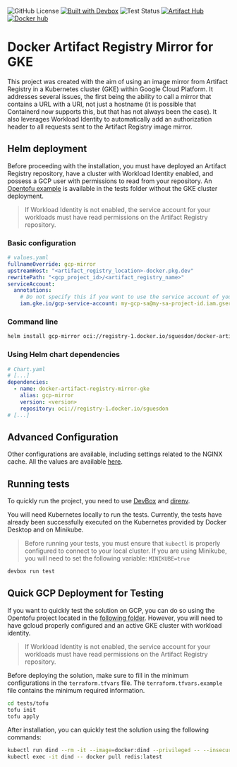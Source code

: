 ![GitHub License](https://img.shields.io/github/license/sguesdon/docker-artifact-registry-mirror-gke)
[![Built with Devbox](https://www.jetify.com/img/devbox/shield_galaxy.svg)](https://www.jetify.com/devbox/docs/contributor-quickstart/)
![Test Status](https://github.com/sguesdon/docker-artifact-registry-mirror-gke/actions/workflows/tests.yaml/badge.svg?branch=main)
[![Artifact Hub](https://img.shields.io/endpoint?url=https://artifacthub.io/badge/repository/docker-artifact-registry-mirror-gke)](https://artifacthub.io/packages/helm/docker-artifact-registry-mirror-gke/docker-artifact-registry-mirror-gke)
[![Docker hub](https://img.shields.io/docker/v/sguesdon/docker-artifact-registry-mirror-gke?logo=docker&label=Docker%20hub)](https://hub.docker.com/r/sguesdon/docker-artifact-registry-mirror-gke/tags)

# Docker Artifact Registry Mirror for GKE

This project was created with the aim of using an image mirror from Artifact Registry in a Kubernetes cluster (GKE) within Google Cloud Platform. It addresses several issues, the first being the ability to call a mirror that contains a URL with a URI, not just a hostname (it is possible that Containerd now supports this, but that has not always been the case). It also leverages Workload Identity to automatically add an authorization header to all requests sent to the Artifact Registry image mirror.

## Helm deployment

Before proceeding with the installation, you must have deployed an Artifact Registry repository, have a cluster with Workload Identity enabled, and possess a GCP user with permissions to read from your repository. An [Opentofu example](tests/tofu) is available in the tests folder without the GKE cluster deployment.

> If Workload Identity is not enabled, the service account for your workloads must have read permissions on the Artifact Registry repository.

### Basic configuration

```yaml
# values.yaml
fullnameOverride: gcp-mirror
upstreamHost: "<artifact_registry_location>-docker.pkg.dev"
rewritePath: "<gcp_project_id>/<artifact_registry_name>"
serviceAccount:
  annotations:
    # Do not specify this if you want to use the service account of your nodes.
    iam.gke.io/gcp-service-account: my-gcp-sa@my-sa-project-id.iam.gserviceaccount.com
```

### Command line

```sh
helm install gcp-mirror oci://registry-1.docker.io/sguesdon/docker-artifact-registry-mirror-gke --version <version>
```

### Using Helm chart dependencies

```yaml
# Chart.yaml
# [...]
dependencies:
  - name: docker-artifact-registry-mirror-gke
    alias: gcp-mirror
    version: <version>
    repository: oci://registry-1.docker.io/sguesdon
# [...]
```

## Advanced Configuration

Other configurations are available, including settings related to the NGINX cache. All the values are available [here](src/helm-chart/values.yaml).

## Running tests

To quickly run the project, you need to use [DevBox](https://www.jetify.com/docs/devbox/installing_devbox/) and [direnv](https://www.jetify.com/docs/devbox/ide_configuration/direnv/).

You will need Kubernetes locally to run the tests. Currently, the tests have already been successfully executed on the Kubernetes provided by Docker Desktop and on Minikube.

> Before running your tests, you must ensure that `kubectl` is properly configured to connect to your local cluster.
> If you are using Minikube, you will need to set the following variable: `MINIKUBE=true`

```sh
devbox run test
```

## Quick GCP Deployment for Testing

If you want to quickly test the solution on GCP, you can do so using the Opentofu project located in the [following folder](tests/tofu).
However, you will need to have gcloud properly configured and an active GKE cluster with workload identity.

> If Workload Identity is not enabled, the service account for your workloads must have read permissions on the Artifact Registry repository.

Before deploying the solution, make sure to fill in the minimum configurations in the `terraform.tfvars` file. The `terraform.tfvars.example` file contains the minimum required information.

```sh
cd tests/tofu
tofu init
tofu apply
```

After installation, you can quickly test the solution using the following commands:

```sh
kubectl run dind --rm -it --image=docker:dind --privileged -- --insecure-registry docker-mirror --registry-mirror http://docker-mirror
kubectl exec -it dind -- docker pull redis:latest
```
